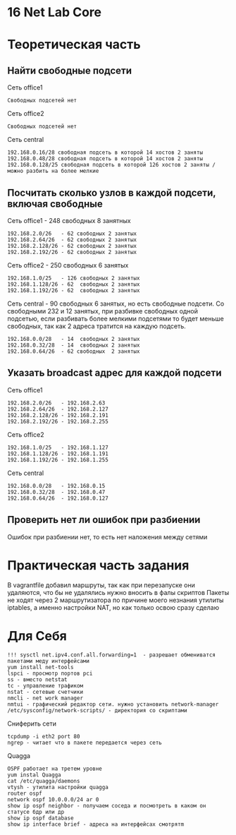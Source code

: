 # 16 Net Lab  Core #

# Теоретическая часть
## Найти свободные подсети
Сеть office1

    Свободных подсетей нет

Сеть office2

    Свободных подсетей нет

Сеть central

    192.168.0.16/28 свободная подсеть в которой 14 хостов 2 заняты
    192.168.0.48/28 свободная подсеть в которой 14 хостов 2 заняты
    192.168.0.128/25 свободная подсеть в которой 126 хостов 2 заняты / можно разбить на более мелкие


## Посчитать сколько узлов в каждой подсети, включая свободные
Сеть office1 - 248 свободных 8 занятных 

    192.168.2.0/26   - 62 свободных 2 занятых
    192.168.2.64/26  - 62 свободных 2 занятых
    192.168.2.128/26 - 62 свободных 2 занятых
    192.168.2.192/26 - 62 свободных 2 занятых

Сеть office2 - 250 свободных 6 занятых

    192.168.1.0/25   - 126 свободных 2 занятых
    192.168.1.128/26 - 62  свободных 2 занятых
    192.168.1.192/26 - 62  свободных 2 занятых

Сеть central - 90 свободных 6 занятых, но есть свободные подсети. Со свободными 232 и 12 занятых, при разбивке свободных одной подсетью, если разбивать более мелкими подсетями то будет меньше свободных, так как 2 адреса тратится на каждую подсеть.

    192.168.0.0/28   - 14  свободных 2 занятых
    192.168.0.32/28  - 14  свободных 2 занятых
    192.168.0.64/26  - 62 свободных  2 занятых

## Указать broadcast адрес для каждой подсети
Сеть office1

    192.168.2.0/26   - 192.168.2.63
    192.168.2.64/26  - 192.168.2.127
    192.168.2.128/26 - 192.168.2.191
    192.168.2.192/26 - 192.168.2.255

Сеть office2

    192.168.1.0/25   - 192.168.1.127
    192.168.1.128/26 - 192.168.1.191
    192.168.1.192/26 - 192.168.1.255

Сеть central

    192.168.0.0/28   - 192.168.0.15
    192.168.0.32/28  - 192.168.0.47
    192.168.0.64/26  - 192.168.0.127

## Проверить нет ли ошибок при разбиении
Ошибок при разбиении нет, то есть нет наложения между сетями

# Практическая часть задания

В vagrantfile добавил маршруты, так как при перезапуске они удаляются, что бы не удалялись нужно вносить в фалы скриптов
Пакеты не ходят через 2 маршрутизатора по причине моего незнания утилиты iptables, а именно настройки NAT, но как только освою сразу сделаю







# Для Себя
    !!! sysctl net.ipv4.conf.all.forwarding=1  - разрешает обмениватся пакетами меду интерфейсами
    yum install net-tools 
    lspci - просмотр портов pci
    ss - вместо netstat
    tc - управление трафиком
    nstat - сетевые счетчики
    nmcli - net work manager
    nmtui - графический редактор сети. нужно установить network-manager
    /etc/sysconfig/network-scripts/ - директория со скриптами

Сниферить сети

    tcpdump -i eth2 port 80 
    ngrep - читает что в пакете передается через сеть

Quagga 
    
    OSPF работает на третем уровне
    yum instal Quagga
    cat /etc/quagga/daemons 
    vtysh - утилита настройки quagga
    router ospf 
    network ospf 10.0.0.0/24 ar 0
    show ip ospf neighbor - получаем соседа и посмотреть в каком он статусе бдр или др
    show ip ospf database 
    show ip interface brief - адреса на интерфейсах смотрятm
